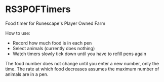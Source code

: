 # RS3POFTimers
Food timer for Runescape's Player Owned Farm

How to use:
- Record how much food is in each pen
- Select animals (currently does nothing)
- Watch timers slowly tick down until you have to refill pens again

The food number does not change until you enter a new number, only the time. The rate at which food decreases assumes the maximum number of animals are in a pen.
